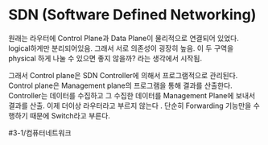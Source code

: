 # SDN (Software Defined Networking)
원래는 라우터에 Control Plane과 Data Plane이 물리적으로 연결되어 있었다.
logical하게만 분리되어있음. 그래서 서로 의존성이 굉장히 높음.
이 두 구역을 physical 하게 나눌 수 있으면 좋지 않을까? 라는 생각에서 시작됨.

그래서 Control plane은 SDN Controller에 의해서 프로그램적으로 관리된다.
Control plane은 Management plane의 프로그램을 통해 결과를 산출한다.
Controller는 데이터를 수집하고 그 수집한 데이터를 Management Plane에 보내서 결과를 산출. 이제 더이상 라우터라고 부르지 않는다 .  단순히 Forwarding 기능만을 수행하기 때문에 Switch라고 부른다.





#3-1/컴퓨터네트워크